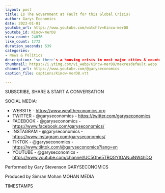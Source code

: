 ```yaml
---
layout: post
title: Is The Government at Fault for this Global Crisis?
author: Garys Economics
date: 2023-01-01
youtube_url: https://www.youtube.com/watch?v=Kincw-merD8
youtube_id: Kincw-merD8
view_count: 24076
like_count: 1772
duration_seconds: 539
categories:
- News & Politics
description: 'so there's a housing crisis in most major cities & countries by extension, possibly a cost of living crisis in all countries, so why are we so hard on our government here? is it not not their fault?'
thumbnail: https://i.ytimg.com/vi_webp/Kincw-merD8/maxresdefault.webp
channel_url: https://www.youtube.com/@garyseconomics
caption_file: captions/Kincw-merD8.vtt

---
```


SUBSCRIBE, SHARE & START A CONVERSATION


SOCIAL MEDIA:
- WEBSITE - https://www.wealtheconomics.org
- TWITTER - @garyseconomics - https://twitter.com/garyseconomics
- FACEBOOK - @garyseconomics - https://www.facebook.com/garyseconomics/
- INSTAGRAM - @garyseconomics - https://www.instagram.com/garyseconomics/
- TIKTOK - @garyseconomics - https://www.tiktok.com/@garyseconomics?lang=en
- YOUTUBE - @garyseconomics - https://www.youtube.com/channel/UC5Ghe5TBQGYIOANuiNW4hDQ


Performed by Gary Stevenson
GARYSECONOMICS


Produced by Simran Mohan
MOHAN MEDIA


TIMESTAMPS
